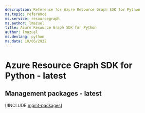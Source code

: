 ```yaml
---
description: Reference for Azure Resource Graph SDK for Python
ms.topic: reference
ms.service: resourcegraph
ms.author: lmazuel
title: Azure Resource Graph SDK for Python
author: lmazuel
ms.devlang: python
ms.data: 10/06/2022
---
```

# Azure Resource Graph SDK for Python - latest

## Management packages - latest
[!INCLUDE [mgmt-packages](resource-graph-mgmt-index.md)]